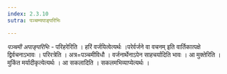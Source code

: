 ```yaml
---
index: 2.3.10
sutra: पञ्चम्यपाङ्परिभिः

---
```

_पञ्चमी अपाङ्परिभिः_ - परिहरेरिति । हरिं वर्जयित्वेत्यर्थः ।परेर्वर्जने वा वचनम् इति वार्तिकात्पक्षे द्विर्वचनाऽभावः । परिरत्रेति । अत्र=पञ्चमीविधौ । वर्जनार्थेनाऽपेन साहचर्यादिति भावः । आ मुक्तेरिति । मुकिंत मर्यादीकृत्येत्यर्थः । आ सकलादिति । सकलमभिव्याप्येत्यर्थः ।